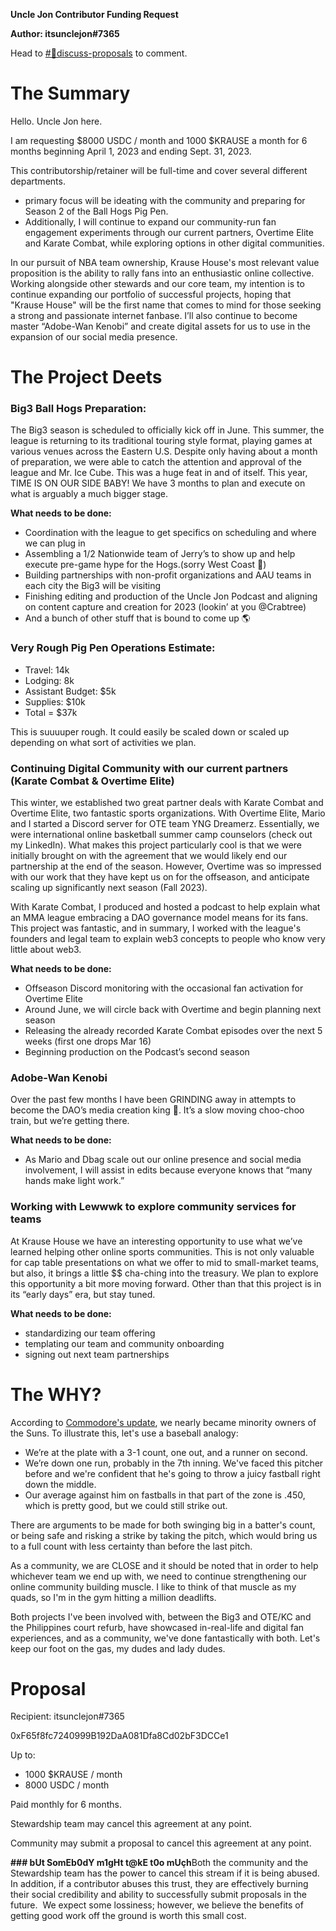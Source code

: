 **Uncle Jon Contributor Funding Request**

**Author: itsunclejon#7365**

Head to [#📜discuss-proposals]([https://discord.com/channels/847908414981275648/1084912982775038082](https://discord.com/channels/847908414981275648/1084912982775038082)) to comment.

# The Summary

Hello. Uncle Jon here. 

I am requesting $8000 USDC / month and 1000 $KRAUSE a month for 6 months beginning April 1, 2023 and ending Sept. 31, 2023.

This contributorship/retainer will be full-time and cover several different departments. 

- primary focus will be ideating with the community and preparing for Season 2 of the Ball Hogs Pig Pen.
- Additionally, I will continue to expand our community-run fan engagement experiments through our current partners, Overtime Elite and Karate Combat, while exploring options in other digital communities.

In our pursuit of NBA team ownership, Krause House's most relevant value proposition is the ability to rally fans into an enthusiastic online collective. Working alongside other stewards and our core team, my intention is to continue expanding our portfolio of successful projects, hoping that "Krause House" will be the first name that comes to mind for those seeking a strong and passionate internet fanbase. I’ll also continue to become master “Adobe-Wan Kenobi” and create digital assets for us to use in the expansion of our social media presence.

# The Project Deets

### Big3 Ball Hogs Preparation:

The Big3 season is scheduled to officially kick off in June. This summer, the league is returning to its traditional touring style format, playing games at various venues across the Eastern U.S. Despite only having about a month of preparation, we were able to catch the attention and approval of the league and Mr. Ice Cube. This was a huge feat in and of itself. This year, TIME IS ON OUR SIDE BABY! We have 3 months to plan and execute on what is arguably a much bigger stage.

********************************************What needs to be done:********************************************

- Coordination with the league to get specifics on scheduling and where we can plug in
- Assembling a 1/2 Nationwide team of Jerry’s to show up and help execute pre-game hype for the Hogs.(sorry West Coast 🙁)
- Building partnerships with non-profit organizations and AAU teams in each city the Big3 will be visiting
- Finishing editing and production of the Uncle Jon Podcast and aligning on content capture and creation for 2023 (lookin’ at you @Crabtree)
- And a bunch of other stuff that is bound to come up 🌎

### Very Rough Pig Pen Operations Estimate:

- Travel: 14k
- Lodging: 8k
- Assistant Budget: $5k
- Supplies: $10k
- Total = $37k

This is suuuuper rough. It could easily be scaled down or scaled up depending on what sort of activities we plan.

### Continuing Digital Community with our current partners (Karate Combat & Overtime Elite)

This winter, we established two great partner deals with Karate Combat and Overtime Elite, two fantastic sports organizations. With Overtime Elite, Mario and I started a Discord server for OTE team YNG Dreamerz. Essentially, we were international online basketball summer camp counselors (check out my LinkedIn).  What makes this project particularly cool is that we were initially brought on with the agreement that we would likely end our partnership at the end of the season. However, Overtime was so impressed with our work that they have kept us on for the offseason, and anticipate scaling up significantly next season (Fall 2023).

With Karate Combat, I produced and hosted a podcast to help explain what an MMA league embracing a DAO governance model means for its fans. This project was fantastic, and in summary, I worked with the league's founders and legal team to explain web3 concepts to people who know very little about web3. 

********************************************What needs to be done:********************************************

- Offseason Discord monitoring with the occasional fan activation for Overtime Elite
- Around June, we will circle back with Overtime and begin planning next season
- Releasing the already recorded Karate Combat episodes over the next 5 weeks (first one drops Mar 16)
- Beginning production on the Podcast’s second season

### Adobe-Wan Kenobi

Over the past few months I have been GRINDING away in attempts to become the DAO’s media creation king 👑. It’s a slow moving choo-choo train, but we’re getting there. 

********************************************What needs to be done:********************************************

- As Mario and Dbag scale out our online presence and social media involvement, I will assist in edits because everyone knows that “many hands make light work.”

### Working with Lewwwk to explore community services for teams

At Krause House we have an interesting opportunity to use what we’ve learned helping other online sports communities. This is not only valuable for cap table presentations on what we offer to mid to small-market teams, but also, it brings a little $$ cha-ching into the treasury. We plan to explore this opportunity a bit more moving forward. Other than that this project is in its “early days” era, but stay tuned.

********************************************What needs to be done:********************************************

- standardizing our team offering
- templating our team and community onboarding
- signing out next team partnerships

# The WHY?

According to [Commodore's update](https://krausehouse.mirror.xyz/JUKeloohXfbbbFKad8nKw717sRYlylHwVrpncLFaiSE), we nearly became minority owners of the Suns. To illustrate this, let's use a baseball analogy:

- We’re at the plate with a 3-1 count, one out, and a runner on second.
- We’re down one run, probably in the 7th inning. We've faced this pitcher before and we're confident that he's going to throw a juicy fastball right down the middle.
- Our average against him on fastballs in that part of the zone is .450, which is pretty good, but we could still strike out.

There are arguments to be made for both swinging big in a batter's count, or being safe and risking a strike by taking the pitch, which would bring us to a full count with less certainty than before the last pitch.

As a community, we are CLOSE and it should be noted that in order to help whichever team we end up with, we need to continue strengthening our online community building muscle. I like to think of that muscle as my quads, so I'm in the gym hitting a million deadlifts. 

Both projects I've been involved with, between the Big3 and OTE/KC and the Philippines court refurb, have showcased in-real-life and digital fan experiences, and as a community, we've done fantastically with both. Let's keep our foot on the gas, my dudes and lady dudes.

# Proposal

Recipient: itsunclejon#7365

0xF65f8fc7240999B192DaA081Dfa8Cd02bF3DCCe1

Up to:

- 1000 $KRAUSE / month
- 8000 USDC / month

Paid monthly for 6 months.

Stewardship team may cancel this agreement at any point.

Community may submit a proposal to cancel this agreement at any point.

**### bUt SomEb0dY m1gHt t@kE t0o mUçh**Both the community and the Stewardship team has the power to cancel this stream if it is being abused.  In addition, if a contributor abuses this trust, they are effectively burning their social credibility and ability to successfully submit proposals in the future.  We expect some lossiness; however, we believe the benefits of getting good work off the ground is worth this small cost.
